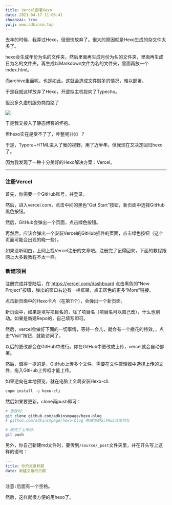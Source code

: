 ```yaml
---
title: Vercel部署Hexo
date: 2021-04-17 11:06:41
zhuanzai: true
ywlj: www.adkinsm.top
---
```


去年的时候，我弄过Hexo，但很快放弃了。很大的原因就是Hexo生成的杂文件太多了。

hexo会生成年份为名的文件夹，然后里面再生成月份为名的文件夹，里面再生成日为名的文件夹，再生成以Markdown文件为名的文件夹，里面再放一个index.html。

而archive里面呢，也是如此。这就会造成文件贼多的情况，难以部署。

于是我就这样放弃了Hexo，开虚拟主机投向了Typecho。

但没多久虚机服务商跑路了

![](/img/qbq/huaji.png)

于是我又投入了静态博客的怀抱。

但hexo实在是受不了了，咋整呢》》》》？

于是，Typora+HTML进入了我的视野，用了近半年。但我现在又决定回归hexo了。

因为我发现了一种十分美好的Hexo解决方案：Vercel。

-----

### 注册Vercel

首先，你需要一个GitHub账号，并登录。

然后，进入vercel.com，点击中间的黑色“Get Start”按钮，新页面中选择GitHub黑色按钮。

然后，GitHub会弹出一个页面，点击绿色按钮。

再然后，应该会弹出一个安装Vercel的GitHub插件的页面，点击绿色按钮（这个页面可能会出现的晚一些）。

如果没听明白，上网上找Vercel注册的文章吧。注册完了记得回来，下面的教程跟网上大多数教程不太一样。

### 新建项目

注册完成并登陆后，在 https://vercel.com/dashboard 点击黑色的“New Project”按钮，弹出的窗口右边有一栏框架，点击灰色的更多“More”链接。

点击新页面中的Hexo卡片（在第11个），会弹出一个新页面。

新页面中，如果是填写项目名的，除了项目名（项目名可以自己改），什么也别动。如果是新建Repo的，自己填写即可。

然后，vercel会做好下面的一切事情，等待一会儿，就会有一个撒花的特效。，点击“Visit”按钮，就能访问了。

以后的更改都会在GitHub中进行。你在GitHub中更改或上传，vercel就会自动部署。

然后，值得一提的是，GitHub上传多个文件，需要在文件管理器中选择上传的文件，拖入GitHub上传框才能上传。

如果逆向在本地预览，就在电脑上全局安装Hexo-cli:

```sh
cnpm install -g hexo-cli
```

然后如果要更新，clone再push即可：

```sh
# 更改时:
git clone github.com/adkinsmpage/hexo-blog
# github.com/adkinsmpage/hexo-blog 换成你的GitHub仓库地址

# 改完了上传时:
git push
```

另外，你自己新建md文件时，要传到`/source/_post`文件夹里，并在开头写上这样的语句：

```yaml
---
title: 你的文章标题
date: 新建文章的日期
---
```

注意`:`后面有一个空格。

然后，这样就很方便的用hexo了。


